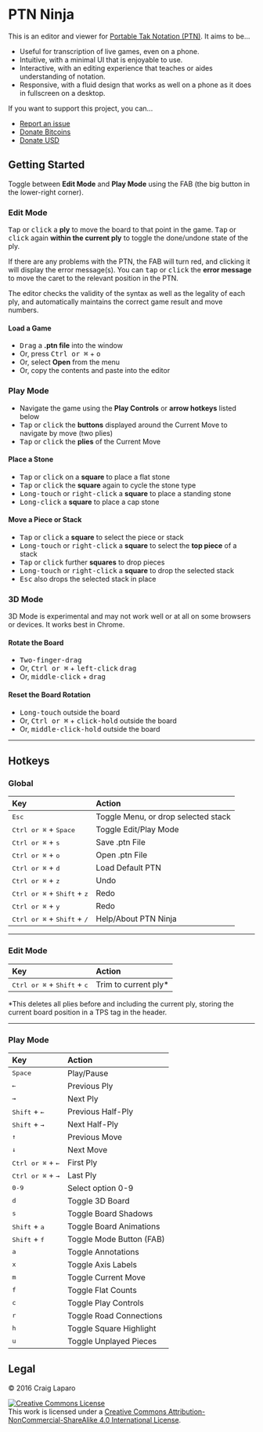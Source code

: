 # PTN Ninja

This is an editor and viewer for [Portable Tak Notation (PTN)](https://www.reddit.com/r/Tak/wiki/portable_tak_notation). It aims to be...

* Useful for transcription of live games, even on a phone.
* Intuitive, with a minimal UI that is enjoyable to use.
* Interactive, with an editing experience that teaches or aides understanding of notation.
* Responsive, with a fluid design that works as well on a phone as it does in fullscreen on a desktop.

If you want to support this project, you can...

* [Report an issue](https://github.com/gruppler/PTN-Ninja/issues/)
* [Donate Bitcoins](bitcoin:12mD2HUNb4MJoLfVDDLS1wep1hdhrSY3L8)
* [Donate USD](https://www.paypal.me/gruppler)

## Getting Started
Toggle between **Edit Mode** and **Play Mode** using the FAB (the big button in the lower-right corner).

### Edit Mode
<kbd>Tap</kbd> or <kbd>click</kbd> a **ply** to move the board to that point in the game. <kbd>Tap</kbd> or <kbd>click</kbd> again **within the current ply** to toggle the done/undone state of the ply.

If there are any problems with the PTN, the FAB will turn red, and clicking it will display the error message(s). You can <kbd>tap</kbd> or <kbd>click</kbd> the **error message** to move the caret to the relevant position in the PTN.

The editor checks the validity of the syntax as well as the legality of each ply, and automatically maintains the correct game result and move numbers.

#### Load a Game
- <kbd>Drag</kbd> a **.ptn file** into the window
- Or, press <kbd>Ctrl or &#x2318;</kbd> + <kbd>o</kbd>
- Or, select **Open** from the menu
- Or, copy the contents and paste into the editor

### Play Mode
- Navigate the game using the **Play Controls** or **arrow hotkeys** listed below
- <kbd>Tap</kbd> or <kbd>click</kbd> the **buttons** displayed around the Current Move to navigate by move (two plies)
- <kbd>Tap</kbd> or <kbd>click</kbd> the **plies** of the Current Move

#### Place a Stone
- <kbd>Tap</kbd> or <kbd>click</kbd> on a **square** to place a flat stone
- <kbd>Tap</kbd> or <kbd>click</kbd> the **square** again to cycle the stone type
- <kbd>Long-touch</kbd> or <kbd>right-click</kbd> a **square** to place a standing stone
- <kbd>Long-click</kbd> a **square** to place a cap stone

#### Move a Piece or Stack
- <kbd>Tap</kbd> or <kbd>click</kbd> a **square** to select the piece or stack
- <kbd>Long-touch</kbd> or <kbd>right-click</kbd> a **square** to select the **top piece** of a stack
- <kbd>Tap</kbd> or <kbd>click</kbd> further **squares** to drop pieces
- <kbd>Long-touch</kbd> or <kbd>right-click</kbd> a **square** to drop the selected stack
- <kbd>Esc</kbd> also drops the selected stack in place

### 3D Mode
3D Mode is experimental and may not work well or at all on some browsers or devices. It works best in Chrome.

#### Rotate the Board
- <kbd>Two-finger-drag</kbd>
- Or, <kbd>Ctrl or &#x2318;</kbd> + <kbd>left-click</kbd> <kbd>drag</kbd>
- Or, <kbd>middle-click</kbd> + <kbd>drag</kbd>

#### Reset the Board Rotation
- <kbd>Long-touch</kbd> outside the board
- Or, <kbd>Ctrl or &#x2318;</kbd> + <kbd>click-hold</kbd> outside the board
- Or, <kbd>middle-click-hold</kbd> outside the board

---
## Hotkeys
### Global
Key|Action
:--|:--
<kbd>Esc</kbd>|Toggle Menu, or drop selected stack
<kbd>Ctrl or &#x2318;</kbd> + <kbd>Space</kbd>|Toggle Edit/Play Mode
<kbd>Ctrl or &#x2318;</kbd> + <kbd>s</kbd>|Save .ptn File
<kbd>Ctrl or &#x2318;</kbd> + <kbd>o</kbd>|Open .ptn File
<kbd>Ctrl or &#x2318;</kbd> + <kbd>d</kbd>|Load Default PTN
<kbd>Ctrl or &#x2318;</kbd> + <kbd>z</kbd>|Undo
<kbd>Ctrl or &#x2318;</kbd> + <kbd>Shift</kbd> + <kbd>z</kbd>|Redo
<kbd>Ctrl or &#x2318;</kbd> + <kbd>y</kbd>|Redo
<kbd>Ctrl or &#x2318;</kbd> + <kbd>Shift</kbd> + <kbd>/</kbd>|Help/About PTN Ninja

---
### Edit Mode
Key|Action
:--|:--
<kbd>Ctrl or &#x2318;</kbd> + <kbd>Shift</kbd> + <kbd>c</kbd>|Trim to current ply*

\*This deletes all plies before and including the current ply, storing the current board position in a TPS tag in the header.

---
### Play Mode
Key|Action
:--|:--
<kbd>Space</kbd>|Play/Pause
<kbd>&larr;</kbd>|Previous Ply
<kbd>&rarr;</kbd>|Next Ply
<kbd>Shift</kbd> + <kbd>&larr;</kbd>|Previous Half-Ply
<kbd>Shift</kbd> + <kbd>&rarr;</kbd>|Next Half-Ply
<kbd>&uarr;</kbd>|Previous Move
<kbd>&darr;</kbd>|Next Move
<kbd>Ctrl or &#x2318;</kbd> + <kbd>&larr;</kbd>|First Ply
<kbd>Ctrl or &#x2318;</kbd> + <kbd>&rarr;</kbd>|Last Ply
<kbd>0-9</kbd>|Select option 0-9
<kbd>d</kbd>|Toggle 3D Board
<kbd>s</kbd>|Toggle Board Shadows
<kbd>Shift</kbd> + <kbd>a</kbd>|Toggle Board Animations
<kbd>Shift</kbd> + <kbd>f</kbd>|Toggle Mode Button (FAB)
<kbd>a</kbd>|Toggle Annotations
<kbd>x</kbd>|Toggle Axis Labels
<kbd>m</kbd>|Toggle Current Move
<kbd>f</kbd>|Toggle Flat Counts
<kbd>c</kbd>|Toggle Play Controls
<kbd>r</kbd>|Toggle Road Connections
<kbd>h</kbd>|Toggle Square Highlight
<kbd>u</kbd>|Toggle Unplayed Pieces


## Legal
&copy; 2016 Craig Laparo

<a rel="license" href="http://creativecommons.org/licenses/by-nc-sa/4.0/"><img alt="Creative Commons License" style="border-width:0" src="https://i.creativecommons.org/l/by-nc-sa/4.0/88x31.png" /></a><br />This work is licensed under a <a rel="license" href="http://creativecommons.org/licenses/by-nc-sa/4.0/">Creative Commons Attribution-NonCommercial-ShareAlike 4.0 International License</a>.
